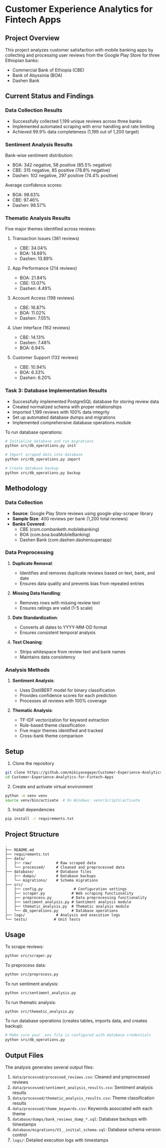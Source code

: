 # Customer Experience Analytics for Fintech Apps

## Project Overview

This project analyzes customer satisfaction with mobile banking apps by collecting and processing user reviews from the Google Play Store for three Ethiopian banks:

- Commercial Bank of Ethiopia (CBE)
- Bank of Abyssinia (BOA)
- Dashen Bank

## Current Status and Findings

### Data Collection Results

- Successfully collected 1,199 unique reviews across three banks
- Implemented automated scraping with error handling and rate limiting
- Achieved 99.9% data completeness (1,199 out of 1,200 target)

### Sentiment Analysis Results

Bank-wise sentiment distribution:

- BOA: 342 negative, 58 positive (85.5% negative)
- CBE: 315 negative, 85 positive (78.8% negative)
- Dashen: 102 negative, 297 positive (74.4% positive)

Average confidence scores:

- BOA: 98.63%
- CBE: 97.46%
- Dashen: 98.57%

### Thematic Analysis Results

Five major themes identified across reviews:

1. Transaction Issues (361 reviews)

   - CBE: 34.04%
   - BOA: 14.69%
   - Dashen: 13.89%

2. App Performance (214 reviews)

   - BOA: 21.84%
   - CBE: 13.07%
   - Dashen: 4.49%

3. Account Access (198 reviews)

   - CBE: 16.87%
   - BOA: 11.02%
   - Dashen: 7.05%

4. User Interface (162 reviews)

   - CBE: 14.13%
   - Dashen: 7.48%
   - BOA: 6.94%

5. Customer Support (132 reviews)
   - CBE: 10.94%
   - BOA: 6.33%
   - Dashen: 6.20%

### Task 3: Database Implementation Results

- Successfully implemented PostgreSQL database for storing review data
- Created normalized schema with proper relationships
- Imported 1,199 reviews with 100% data integrity
- Set up automated database dumps and migrations
- Implemented comprehensive database operations module

To run database operations:

```bash
# Initialize database and run migrations
python src/db_operations.py init

# Import scraped data into database
python src/db_operations.py import

# Create database backup
python src/db_operations.py backup
```

## Methodology

### Data Collection

- **Source**: Google Play Store reviews using google-play-scraper library
- **Sample Size**: 400 reviews per bank (1,200 total reviews)
- **Banks Covered**:
  - CBE (com.combanketh.mobilebanking)
  - BOA (com.boa.boaMobileBanking)
  - Dashen Bank (com.dashen.dashensuperapp)

### Data Preprocessing

1. **Duplicate Removal**:

   - Identifies and removes duplicate reviews based on text, bank, and date
   - Ensures data quality and prevents bias from repeated entries

2. **Missing Data Handling**:

   - Removes rows with missing review text
   - Ensures ratings are valid (1-5 scale)

3. **Date Standardization**:

   - Converts all dates to YYYY-MM-DD format
   - Ensures consistent temporal analysis

4. **Text Cleaning**:
   - Strips whitespace from review text and bank names
   - Maintains data consistency

### Analysis Methods

1. **Sentiment Analysis**:

   - Uses DistilBERT model for binary classification
   - Provides confidence scores for each prediction
   - Processes all reviews with 100% coverage

2. **Thematic Analysis**:
   - TF-IDF vectorization for keyword extraction
   - Rule-based theme classification
   - Five major themes identified and tracked
   - Cross-bank theme comparison

## Setup

1. Clone the repository

```bash
git clone https://github.com/mikiyasegaye/Customer-Experience-Analytics-for-Fintech-Apps.git
cd Customer-Experience-Analytics-for-Fintech-Apps
```

2. Create and activate virtual environment

```bash
python -m venv venv
source venv/bin/activate  # On Windows: venv\Scripts\activate
```

3. Install dependencies

```bash
pip install -r requirements.txt
```

## Project Structure

```
.
├── README.md
├── requirements.txt
├── data/
│   ├── raw/           # Raw scraped data
│   └── processed/     # Cleaned and preprocessed data
├── database/          # Database files
│   ├── dumps/         # Database backups
│   └── migrations/    # Schema migrations
├── src/
│   ├── config.py              # Configuration settings
│   ├── scraper.py            # Web scraping functionality
│   ├── preprocess.py         # Data preprocessing functionality
│   ├── sentiment_analysis.py # Sentiment analysis module
│   ├── thematic_analysis.py  # Thematic analysis module
│   └── db_operations.py      # Database operations
├── logs/              # Analysis and execution logs
└── tests/            # Unit tests
```

## Usage

To scrape reviews:

```bash
python src/scraper.py
```

To preprocess data:

```bash
python src/preprocess.py
```

To run sentiment analysis:

```bash
python src/sentiment_analysis.py
```

To run thematic analysis:

```bash
python src/thematic_analysis.py
```

To run database operations (creates tables, imports data, and creates backup):

```bash
# Make sure your .env file is configured with database credentials
python src/db_operations.py
```

## Output Files

The analysis generates several output files:

1. `data/processed/processed_reviews.csv`: Cleaned and preprocessed reviews
2. `data/processed/sentiment_analysis_results.csv`: Sentiment analysis results
3. `data/processed/thematic_analysis_results.csv`: Theme classification results
4. `data/processed/theme_keywords.csv`: Keywords associated with each theme
5. `database/dumps/bank_reviews_dump_*.sql`: Database backups with timestamps
6. `database/migrations/V1__initial_schema.sql`: Database schema version control
7. `logs/`: Detailed execution logs with timestamps
